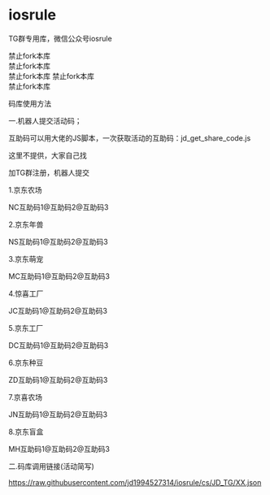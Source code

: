 # iosrule
TG群专用库，微信公众号iosrule

禁止fork本库  
禁止fork本库   
禁止fork本库
禁止fork本库  
禁止fork本库

码库使用方法

一.机器人提交活动码；

互助码可以用大佬的JS脚本，一次获取活动的互助码：jd_get_share_code.js

这里不提供，大家自己找


 加TG群注册，机器人提交
                
1.京东农场

NC互助码1@互助码2@互助码3

2.京东年兽

NS互助码1@互助码2@互助码3

3.京东萌宠

MC互助码1@互助码2@互助码3

4.惊喜工厂

JC互助码1@互助码2@互助码3

5.京东工厂

DC互助码1@互助码2@互助码3

6.京东种豆

ZD互助码1@互助码2@互助码3

7.京喜农场

JN互助码1@互助码2@互助码3

8.京东盲盒

MH互助码1@互助码2@互助码3

二.码库调用链接(活动简写)

https://raw.githubusercontent.com/jd1994527314/iosrule/cs/JD_TG/XX.json

